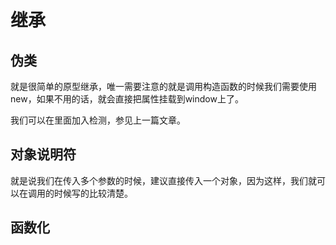 # 继承
## 伪类
就是很简单的原型继承，唯一需要注意的就是调用构造函数的时候我们需要使用new，如果不用的话，就会直接把属性挂载到window上了。

我们可以在里面加入检测，参见上一篇文章。

## 对象说明符
就是说我们在传入多个参数的时候，建议直接传入一个对象，因为这样，我们就可以在调用的时候写的比较清楚。

## 函数化

